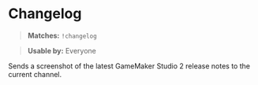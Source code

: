 # Changelog

> **Matches:** `!changelog`

> **Usable by:** Everyone

Sends a screenshot of the latest GameMaker Studio 2 release notes to the current channel.
